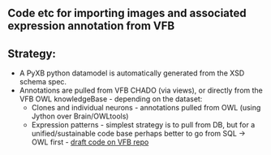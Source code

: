 ## Code etc for importing images and associated expression annotation from VFB

## Strategy:

* A PyXB python datamodel is automatically generated from the XSD schema spec.
* Annotations are pulled from VFB CHADO (via views), or directly from the VFB OWL knowledgeBase - depending on the dataset:
  * Clones and individual neurons - annotations pulled from OWL (using Jython over Brain/OWLtools)
  * Expression patterns - simplest strategy is to pull from DB, but for a unified/sustainable code base perhaps better to go from SQL -> OWL first  - [draft code on VFB repo](https://github.com/VirtualFlyBrain/VFB_owl/blob/master/src/code/owl_gen/gen_exp_pattern_classes.py)
